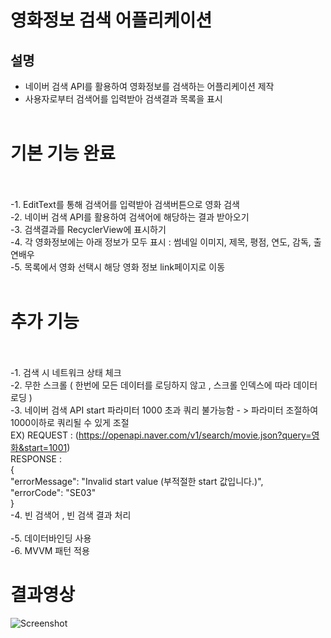 # 영화정보 검색 어플리케이션
## 설명
- 네이버 검색 API를 활용하여 영화정보를 검색하는 어플리케이션 제작<br>
- 사용자로부터 검색어를 입력받아 검색결과 목록을 표시<br><br>

# 기본 기능 완료<br><br>

 -1. EditText를 통해 검색어를 입력받아 검색버튼으로 영화 검색<br>
 -2. 네이버 검색 API를 활용하여 검색어에 해당하는 결과 받아오기<br>
 -3. 검색결과를 RecyclerView에 표시하기<br>
 -4. 각 영화정보에는 아래 정보가 모두 표시 : 썸네일 이미지, 제목, 평점, 연도, 감독, 출연배우<br>
 -5. 목록에서 영화 선택시 해당 영화 정보 link페이지로 이동<br><br>

# 추가 기능<br><br>

 -1. 검색 시 네트워크 상태 체크<br>
 -2. 무한 스크롤 ( 한번에 모든 데이터를 로딩하지 않고 , 스크롤 인덱스에 따라 데이터 로딩 )<br>
 -3. 네이버 검색 API start 파라미터 1000 초과 쿼리 불가능함 - > 파라미터 조절하여 1000이하로 쿼리될 수 있게 조절<br>
   EX) REQUEST  : (https://openapi.naver.com/v1/search/movie.json?query=영화&start=1001)<br>
  RESPONSE :
  <br>{<br>
  "errorMessage": "Invalid start value (부적절한 start 값입니다.)",<br>
  "errorCode": "SE03"<br>
  }<br>
 -4. 빈 검색어 , 빈 검색 결과 처리<br><br>
 -5. 데이터바인딩 사용<br>
 -6. MVVM 패턴 적용
 # 결과영상<br>
  ![Screenshot](https://github.com/JaeCholJeon/movieng/blob/master/Screenshot.gif)
 
 

